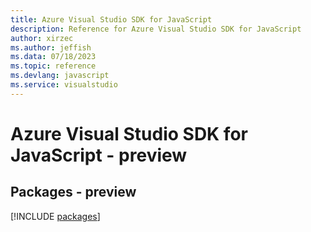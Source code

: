 ```yaml
---
title: Azure Visual Studio SDK for JavaScript
description: Reference for Azure Visual Studio SDK for JavaScript
author: xirzec
ms.author: jeffish
ms.data: 07/18/2023
ms.topic: reference
ms.devlang: javascript
ms.service: visualstudio
---
```

# Azure Visual Studio SDK for JavaScript - preview
## Packages - preview
[!INCLUDE [packages](visual-studio-index.md)]